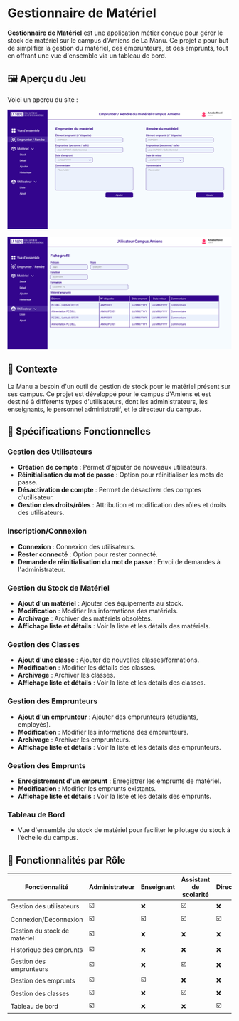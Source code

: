 # Gestionnaire de Matériel

**Gestionnaire de Matériel** est une application métier conçue pour gérer le stock de matériel sur le campus d'Amiens de La Manu. Ce projet a pour but de simplifier la gestion du matériel, des emprunteurs, et des emprunts, tout en offrant une vue d'ensemble via un tableau de bord.

## 🖼️ Aperçu du Jeu

Voici un aperçu du site :

![Aperçu emprunt ](apercuEmprunt.png)

![Aperçu Gestion user ](apercuGestionUSER.png)

## 🎯 Contexte

La Manu a besoin d'un outil de gestion de stock pour le matériel présent sur ses campus. Ce projet est développé pour le campus d'Amiens et est destiné à différents types d'utilisateurs, dont les administrateurs, les enseignants, le personnel administratif, et le directeur du campus.

## 📜 Spécifications Fonctionnelles

### Gestion des Utilisateurs
- **Création de compte** : Permet d'ajouter de nouveaux utilisateurs.
- **Réinitialisation du mot de passe** : Option pour réinitialiser les mots de passe.
- **Désactivation de compte** : Permet de désactiver des comptes d'utilisateur.
- **Gestion des droits/rôles** : Attribution et modification des rôles et droits des utilisateurs.

### Inscription/Connexion
- **Connexion** : Connexion des utilisateurs.
- **Rester connecté** : Option pour rester connecté.
- **Demande de réinitialisation du mot de passe** : Envoi de demandes à l'administrateur.

### Gestion du Stock de Matériel
- **Ajout d'un matériel** : Ajouter des équipements au stock.
- **Modification** : Modifier les informations des matériels.
- **Archivage** : Archiver des matériels obsolètes.
- **Affichage liste et détails** : Voir la liste et les détails des matériels.

### Gestion des Classes
- **Ajout d'une classe** : Ajouter de nouvelles classes/formations.
- **Modification** : Modifier les détails des classes.
- **Archivage** : Archiver les classes.
- **Affichage liste et détails** : Voir la liste et les détails des classes.

### Gestion des Emprunteurs
- **Ajout d'un emprunteur** : Ajouter des emprunteurs (étudiants, employés).
- **Modification** : Modifier les informations des emprunteurs.
- **Archivage** : Archiver les emprunteurs.
- **Affichage liste et détails** : Voir la liste et les détails des emprunteurs.

### Gestion des Emprunts
- **Enregistrement d'un emprunt** : Enregistrer les emprunts de matériel.
- **Modification** : Modifier les emprunts existants.
- **Affichage liste et détails** : Voir la liste et les détails des emprunts.

### Tableau de Bord
- Vue d'ensemble du stock de matériel pour faciliter le pilotage du stock à l’échelle du campus.

## 🔑 Fonctionnalités par Rôle

| Fonctionnalité                 | Administrateur | Enseignant | Assistant de scolarité | Directrice |
|--------------------------------|----------------|------------|------------------------|------------|
| Gestion des utilisateurs        | ☑️              | ❌          | ☑️                      | ❌          |
| Connexion/Déconnexion           | ☑️              | ☑️          | ☑️                      | ☑️          |
| Gestion du stock de matériel    | ☑️              | ❌          | ❌                      | ❌          |
| Historique des emprunts         | ☑️              | ❌          | ❌                      | ❌          |
| Gestion des emprunteurs         | ☑️              | ❌          | ☑️                      | ❌          |
| Gestion des emprunts            | ☑️              | ☑️          | ❌                      | ❌          |
| Gestion des classes             | ☑️              | ❌          | ☑️                      | ❌          |
| Tableau de bord                 | ☑️              | ❌          | ❌                      | ☑️          |
